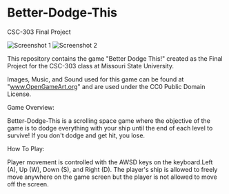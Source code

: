 # Better-Dodge-This
CSC-303 Final Project


![Screenshot 1](https://github.com/Cyc10n3z/Better-Dodge-This/assets/images/MenuScreen.png)
![Screenshot 2](https://github.com/Cyc10n3z/Better-Dodge-This/assets/images/GamePlay.png)

This repository contains the game "Better Dodge This!" created as the Final Project 
for the CSC-303 class at Missouri State University.

Images, Music, and Sound used for this game can be found at "www.OpenGameArt.org" and
are used under the CC0 Public Domain License.


Game Overview:

Better-Dodge-This is a scrolling space game where the objective of the game is to dodge
everything with your ship until the end of each level to survive! If you don't dodge and 
get hit, you lose.


How To Play:

Player movement is controlled with the AWSD keys on the keyboard.Left (A), Up (W), Down (S), 
and Right (D). The player's ship is allowed to freely move anywhere on the game screen but 
the player is not allowed to move off the screen.
